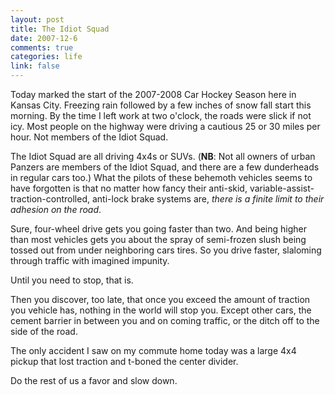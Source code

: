 ```yaml
--- 
layout: post
title: The Idiot Squad
date: 2007-12-6
comments: true
categories: life
link: false
---
```

Today marked the start of the 2007-2008 Car Hockey Season here in Kansas City.  Freezing rain followed by a few inches of snow fall start this morning.  By the time I left work at two o'clock, the roads were slick if not icy.  Most people on the highway were driving a cautious 25 or 30 miles per hour.  Not members of the Idiot Squad.

The Idiot Squad are all driving 4x4s or SUVs.  (<strong>NB</strong>: Not all owners of urban Panzers are members of the Idiot Squad, and there are a few dunderheads in regular cars too.)  What the pilots of these behemoth vehicles seems to have forgotten is that no matter how fancy their anti-skid, variable-assist-traction-controlled, anti-lock brake systems are, <em>there is a finite limit to their adhesion on the road</em>.

Sure, four-wheel drive gets you going faster than two.  And being higher than most vehicles gets you about the spray of semi-frozen slush being tossed out from under neighboring cars tires.  So you drive faster, slaloming through traffic with imagined impunity.

Until you need to stop, that is.

Then you discover, too late, that once you exceed the amount of traction you vehicle has, nothing in the world will stop you.  Except other cars, the cement barrier in between you and on coming traffic, or the ditch off to the side of the road.

The only accident I saw on my commute home today was a large 4x4 pickup that lost traction and t-boned the center divider.

Do the rest of us a favor and slow down.
